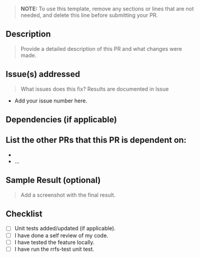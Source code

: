 > **NOTE:** To use this template, remove any sections or lines that are not needed, and delete this line before submitting your PR.

## Description
> Provide a detailed description of this PR and what changes were made.

## Issue(s) addressed
> What issues does this fix?
Results are documented in Issue
- Add your issue number here.

## Dependencies (if applicable)
List the other PRs that this PR is dependent on:
-
-
- ...

## Sample Result (optional)
> Add a screenshot with the final result.

## Checklist
- [ ] Unit tests added/updated (if applicable).
- [ ] I have done a self review of my code.
- [ ] I have tested the feature locally.
- [ ] I have run the rrfs-test unit test.
